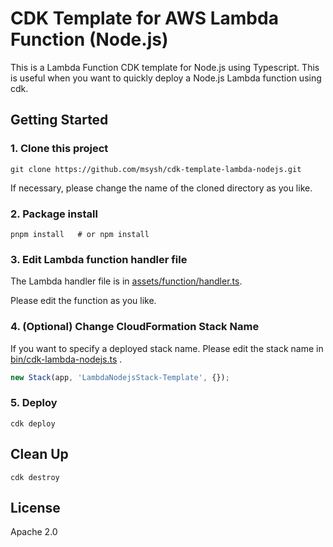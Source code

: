 # CDK Template for AWS Lambda Function (Node.js)

This is a Lambda Function CDK template for Node.js using Typescript.
This is useful when you want to quickly deploy a Node.js Lambda function using cdk.

## Getting Started

### 1. Clone this project

```shell
git clone https://github.com/msysh/cdk-template-lambda-nodejs.git
```

If necessary, please change the name of the cloned directory as you like.

### 2. Package install

```shell
pnpm install   # or npm install
```

### 3. Edit Lambda function handler file

The Lambda handler file is in [assets/function/handler.ts](./assets/function/handler.ts).

Please edit the function as you like.

### 4. (Optional) Change CloudFormation Stack Name

If you want to specify a deployed stack name.
Please edit the stack name in [bin/cdk-lambda-nodejs.ts](./bin/cdk-lambda-nodejs.ts#L5) .

```typescript
new Stack(app, 'LambdaNodejsStack-Template', {});
```

### 5. Deploy

```shell
cdk deploy
```

## Clean Up

```shell
cdk destroy
```

## License

Apache 2.0